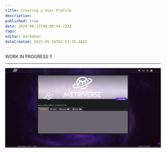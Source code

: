 ```yaml
---
title: Creating a User Profile
description: 
published: true
date: 2024-08-21T08:09:44.223Z
tags: 
editor: markdown
dateCreated: 2023-05-16T02:52:35.404Z
---
```


WORK IN PROGRESS !!

---

![300_your_profile.png](/profile-guides/300_your_profile.png)